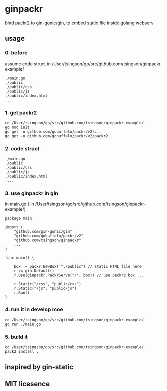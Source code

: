 # ginpackr

bind [packr2](https://github.com/gobuffalo/packr/tree/master/v2) to [gin-gonic/gin](https://github.com/gin-gonic/gin), to embed static file inside golang webserv

## usage

### 0. before 
assume code struct in /User/tsingson/go/src/github.com/tsingson/ginpackr-example/
```
./main.go
./public
./public/css
./public/js
./public/index.html
....

```


### 1. get packr2 
```
cd /User/tsingson/go/src/github.com/tsingson/ginpackr-example/
go mod init
go get -u github.com/gobuffalo/packr/v2/...
go get -u github.com/gobuffalo/packr/v2/packr2

```

### 2. code struct
```
./main.go
./public
./public/css
./public/js
./public/index.html
....

```

### 3. use ginpackr in gin 
in main.go  ( in /User/tsingson/go/src/github.com/tsingson/ginpackr-example/)
```
package main

import (
	"github.com/gin-gonic/gin"
	"github.com/gobuffalo/packr/v2"
	"github.com/tsingson/ginpackr"
	...
)

func main() {

	box := packr.NewBox( "./public") // static HTML file here 
	r := gin.Default()
	r.Use(ginpackr.PackrServe("/", box)) // use packr2 box ...

	r.Static("/css", "public/css")
	r.Static("/js", "public/js")
	r.Run()
}

```

### 4. run it in develop moe
```
cd /User/tsingson/go/src/github.com/tsingson/ginpackr-example/
go run ./main.go

```

### 5. build it 
```
cd /User/tsingson/go/src/github.com/tsingson/ginpackr-example/
pack2 install .
```


##  inspired by gin-static

## MIT licesence 
````

````
